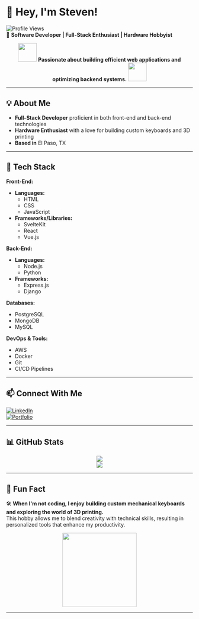 # **👋 Hey, I'm Steven!**  

![Profile Views](https://komarev.com/ghpvc/?username=httpsteven&style=flat-square)  
🚀 **Software Developer | Full-Stack Enthusiast | Hardware Hobbyist**  

<div align="center">
  <img src="https://media.giphy.com/media/3o6gbbuLW76jkt8vIc/giphy.gif" width="50">
  <b>Passionate about building efficient web applications and optimizing backend systems.</b>
  <img src="https://media.giphy.com/media/3o6gbbuLW76jkt8vIc/giphy.gif" width="50">
</div>

---

## **💡 About Me**
- **Full-Stack Developer** proficient in both front-end and back-end technologies
- **Hardware Enthusiast** with a love for building custom keyboards and 3D printing
- **Based in** El Paso, TX

---

## **🚀 Tech Stack**

**Front-End:**
- **Languages:**  
  - HTML  
  - CSS  
  - JavaScript  
- **Frameworks/Libraries:**  
  - SvelteKit  
  - React  
  - Vue.js  

**Back-End:**
- **Languages:**  
  - Node.js  
  - Python  
- **Frameworks:**  
  - Express.js  
  - Django  

**Databases:**
- PostgreSQL  
- MongoDB  
- MySQL  

**DevOps & Tools:**
- AWS  
- Docker  
- Git  
- CI/CD Pipelines  

---

## **📫 Connect With Me**
[![LinkedIn](https://img.shields.io/badge/LinkedIn-0A66C2?style=flat&logo=linkedin&logoColor=white)](https://www.linkedin.com/in/steven-carrillo-aa0329228/)  
[![Portfolio](https://img.shields.io/badge/Portfolio-000000?style=flat&logo=vercel&logoColor=white)](https://stevencarrillo.net)  

---

## **📊 GitHub Stats**
<div align="center">
  <img src="https://github-readme-streak-stats.herokuapp.com/?user=httpsteven&theme=dark&hide_border=true" />
  <br>
  <img src="https://github-readme-stats.vercel.app/api?username=httpsteven&show_icons=true&theme=dark&hide_border=true" />
</div>

---

## **🎯 Fun Fact**
🛠️ **When I'm not coding, I enjoy building custom mechanical keyboards and exploring the world of 3D printing.**  
This hobby allows me to blend creativity with technical skills, resulting in personalized tools that enhance my productivity.  

<div align="center">
  <img src="https://media.giphy.com/media/l41m4tiKeW7waqOli/giphy.gif" width="200">
</div>

---
